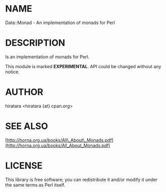 # NAME

Data::Monad - An implementation of monads for Perl

# DESCRIPTION

Is an implementation of monads for Perl.

This module is marked **EXPERIMENTAL**. API could be changed without any notice.

# AUTHOR

hiratara <hiratara {at} cpan.org>

# SEE ALSO

[http://horna.org.ua/books/All\_About\_Monads.pdf](http://horna.org.ua/books/All_About_Monads.pdf)

# LICENSE

This library is free software; you can redistribute it and/or modify
it under the same terms as Perl itself.

